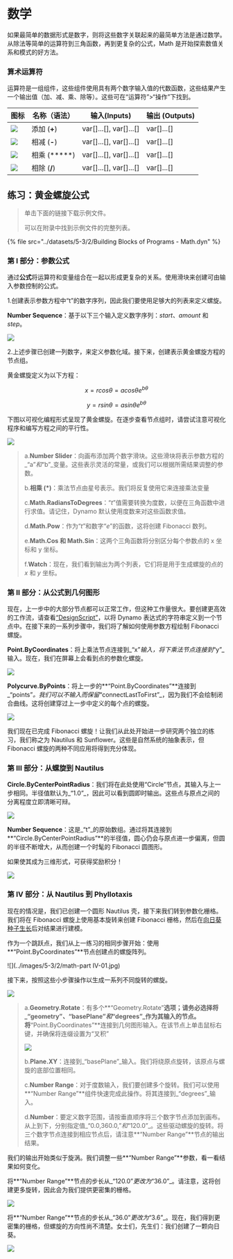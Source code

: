 # 数学

如果最简单的数据形式是数字，则将这些数字关联起来的最简单方法是通过数学。从除法等简单的运算符到三角函数，再到更复杂的公式，Math 是开始探索数值关系和模式的好方法。

### 算术运算符

运算符是一组组件，这些组件使用具有两个数字输入值的代数函数，这些结果产生一个输出值（加、减、乘、除等）。这些可在“运算符”>“操作”下找到。

| 图标                                                | 名称（语法）     | 输入(Inputs)                     | 输出 (Outputs)      |
| --------------------------------------------------- | ----------------- | -------------------------- | ------------ |
| ![](../images/5-3/2/addition.jpg)       | 添加 (**+**)       | var[]...[], var[]...[] | var[]...[] |
| ![](../images/5-3/2/Subtraction.jpg)    | 相减 (**-**)  | var[]...[], var[]...[] | var[]...[] |
| ![](../images/5-3/2/Multiplication.jpg) | 相乘 (*****) | var[]...[], var[]...[] | var[]...[] |
| ![](../images/5-3/2/Division.jpg)       | 相除 (**/**)    | var[]...[], var[]...[] | var[]...[] |

## 练习：黄金螺旋公式

> 单击下面的链接下载示例文件。
>
> 可以在附录中找到示例文件的完整列表。

{% file src="../datasets/5-3/2/Building Blocks of Programs - Math.dyn" %}

### 第 I 部分：参数公式

通过**公式**将运算符和变量组合在一起以形成更复杂的关系。使用滑块来创建可由输入参数控制的公式。

1.创建表示参数方程中“t”的数字序列，因此我们要使用足够大的列表来定义螺旋。

**Number Sequence**：基于以下三个输入定义数字序列：_start、amount_ 和 _step_。

![](../images/5-3/2/math-partI-01.jpg)

2\.上述步骤已创建一列数字，来定义参数化域。接下来，创建表示黄金螺旋方程的节点组。

黄金螺旋定义为以下方程：

$$ x = r cos θ = a cos θ e^{bθ} $$

$$ y = r sin θ = a sin θe^{bθ} $$

下图以可视化编程形式呈现了黄金螺旋。在逐步查看节点组时，请尝试注意可视化程序和编写方程之间的平行性。

![](../images/5-3/2/math-partI-02.jpg)

> a.**Number Slider**：向画布添加两个数字滑块。这些滑块将表示参数方程的_“a”_和_“b”_变量。这些表示灵活的常量，或我们可以根据所需结果调整的参数。
>
> b.**相乘 (\*)**：乘法节点由星号表示。我们将反复使用它来连接乘法变量
>
> c.**Math.RadiansToDegrees**：“_t_”值需要转换为度数，以便在三角函数中进行求值。请记住，Dynamo 默认使用度数来对这些函数求值。
>
> d.**Math.Pow**：作为“_t_”和数字“_e_”的函数，这将创建 Fibonacci 数列。
>
> e.**Math.Cos 和 Math.Sin**：这两个三角函数将分别区分每个参数点的 x 坐标和 y 坐标。
>
> f.**Watch**：现在，我们看到输出为两个列表，它们将是用于生成螺旋的点的 _x_ 和 _y_ 坐标。

### 第 II 部分：从公式到几何图形

现在，上一步中的大部分节点都可以正常工作，但这种工作量很大。要创建更高效的工作流，请查看[“DesignScript”](../../8\_coding\_in\_dynamo/8-1\_code-blocks-and-design-script/2-design-script-syntax.md)，以将 Dynamo 表达式的字符串定义到一个节点中。在接下来的一系列步骤中，我们将了解如何使用参数方程绘制 Fibonacci 螺旋。

**Point.ByCoordinates**：将上乘法节点连接到_“x”_输入，将下乘法节点连接到_“y”_输入。现在，我们在屏幕上会看到点的参数化螺旋。

![](../images/5-3/2/math-partII-01.gif)

**Polycurve.ByPoints**：将上一步的**“Point.ByCoordinates”**连接到_“points”_。我们可以不输入而保留_“connectLastToFirst”_，因为我们不会绘制闭合曲线。这将创建穿过上一步中定义的每个点的螺旋。

![](../images/5-3/2/math-partII-02.jpg)

我们现在已完成 Fibonacci 螺旋！让我们从此处开始进一步研究两个独立的练习，我们称之为 Nautilus 和 Sunflower。这些是自然系统的抽象表示，但 Fibonacci 螺旋的两种不同应用将得到充分体现。

### 第 III 部分：从螺旋到 Nautilus

**Circle.ByCenterPointRadius**：我们将在此处使用“Circle”节点，其输入与上一步相同。半径值默认为_“1.0”_，因此可以看到圆即时输出。这些点与原点之间的分离程度立即清晰可辩。

![](../images/5-3/2/math-partIII-01.jpg)

**Number Sequence**：这是_“t”_的原始数组。通过将其连接到**“Circle.ByCenterPointRadius”**的半径值，圆心仍会与原点进一步偏离，但圆的半径不断增大，从而创建一个时髦的 Fibonacci 圆图形。

如果使其成为三维形式，可获得奖励积分！

![](../images/5-3/2/math-partIII-02.gif)

### 第 IV 部分：从 Nautilus 到 Phyllotaxis

现在的情况是，我们已创建一个圆形 Nautilus 壳，接下来我们转到参数化栅格。我们将在 Fibonacci 螺旋上使用基本旋转来创建 Fibonacci 栅格，然后在[向日葵种子生长](https://blogs.unimelb.edu.au/sciencecommunication/2018/09/02/this-flower-uses-maths-to-reproduce/)后对结果进行建模。

作为一个跳跃点，我们从上一练习的相同步骤开始：使用**“Point.ByCoordinates”**节点创建点的螺旋阵列。

\![](../images/5-3/2/math-part IV-01.jpg)

接下来，按照这些小步骤操作以生成一系列不同旋转的螺旋。

![](../images/5-3/2/math-partIV-02.jpg)

> a.**Geometry.Rotate**：有多个**“Geometry.Rotate”**选项；请务必选择将_“geometry”_、_“basePlane”_和_“degrees”_作为其输入的节点。将**“Point.ByCoordinates”**连接到几何图形输入。在该节点上单击鼠标右键，并确保将连缀设置为“叉积”
>
> ![](../images/5-3/2/math-partIV-03crossproduct.jpg)
>
> b.**Plane.XY**：连接到_“basePlane”_输入。我们将绕原点旋转，该原点与螺旋的底部位置相同。
>
> c.**Number Range**：对于度数输入，我们要创建多个旋转。我们可以使用**“Number Range”**组件快速完成此操作。将其连接到_“degrees”_输入。
>
> d.**Number**：要定义数字范围，请按垂直顺序将三个数字节点添加到画布。从上到下，分别指定值_“0.0,360.0,”_和_“120.0”_。这些驱动螺旋的旋转。将三个数字节点连接到相应节点后，请注意**“Number Range”**节点的输出结果。

我们的输出开始类似于旋涡。我们调整一些**“Number Range”**参数，看一看结果如何变化。

将**“Number Range”**节点的步长从_“120.0”_更改为_“36.0”_。请注意，这将创建更多旋转，因此会为我们提供更密集的栅格。

![](../images/5-3/2/math-partIV-04.jpg)

将**“Number Range”**节点的步长从_“36.0”_更改为_“3.6”_。现在，我们得到更密集的栅格，但螺旋的方向性尚不清楚。女士们，先生们：我们创建了一颗向日葵。

![](../images/5-3/2/math-partIV-05.jpg)
